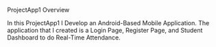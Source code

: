 ProjectApp1 Overview

In this ProjectApp1 I Develop an Android-Based Mobile Application.
The application that I created is a Login Page, Register Page, and Student Dashboard to do Real-Time Attendance.
